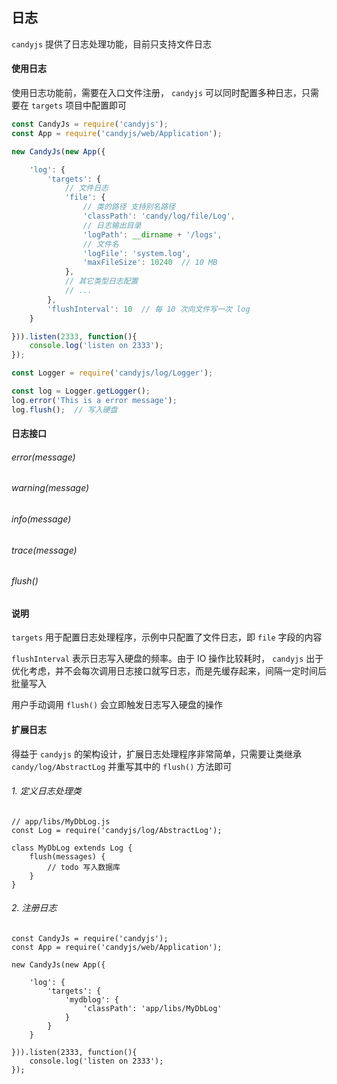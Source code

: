 ## 日志

`candyjs` 提供了日志处理功能，目前只支持文件日志

#### 使用日志

使用日志功能前，需要在入口文件注册， `candyjs` 可以同时配置多种日志，只需要在 `targets` 项目中配置即可

```javascript
const CandyJs = require('candyjs');
const App = require('candyjs/web/Application');

new CandyJs(new App({

    'log': {
        'targets': {
            // 文件日志
            'file': {
                // 类的路径 支持别名路径
                'classPath': 'candy/log/file/Log',
                // 日志输出目录
                'logPath': __dirname + '/logs',
                // 文件名
                'logFile': 'system.log',
                'maxFileSize': 10240  // 10 MB
            },
            // 其它类型日志配置
            // ...
        },
        'flushInterval': 10  // 每 10 次向文件写一次 log
    }

})).listen(2333, function(){
    console.log('listen on 2333');
});
```

```javascript
const Logger = require('candyjs/log/Logger');

const log = Logger.getLogger();
log.error('This is a error message');
log.flush();  // 写入硬盘
```

#### 日志接口

###### error(message)

###### warning(message)

###### info(message)

###### trace(message)

###### flush()

#### 说明

`targets` 用于配置日志处理程序，示例中只配置了文件日志，即 `file` 字段的内容

`flushInterval` 表示日志写入硬盘的频率。由于 IO 操作比较耗时， `candyjs` 出于优化考虑，并不会每次调用日志接口就写日志，而是先缓存起来，间隔一定时间后批量写入

用户手动调用 `flush()` 会立即触发日志写入硬盘的操作

#### 扩展日志

得益于 `candyjs` 的架构设计，扩展日志处理程序非常简单，只需要让类继承 `candy/log/AbstractLog` 并重写其中的 `flush()` 方法即可

###### 1. 定义日志处理类

```
// app/libs/MyDbLog.js
const Log = require('candyjs/log/AbstractLog');

class MyDbLog extends Log {
    flush(messages) {
        // todo 写入数据库
    }
}
```

###### 2. 注册日志

```
const CandyJs = require('candyjs');
const App = require('candyjs/web/Application');

new CandyJs(new App({

    'log': {
        'targets': {
            'mydblog': {
                'classPath': 'app/libs/MyDbLog'
            }
        }
    }

})).listen(2333, function(){
    console.log('listen on 2333');
});
```
